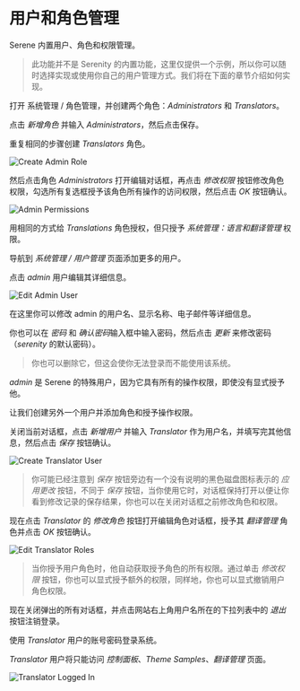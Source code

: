 # 用户和角色管理 

Serene 内置用户、角色和权限管理。 

> 此功能并不是 Serenity 的内置功能，这里仅提供一个示例，所以你可以随时选择实现或使用你自己的用户管理方式。我们将在下面的章节介绍如何实现。

打开 系统管理 / 角色管理，并创建两个角色：*Administrators* 和 *Translators*。  

点击 *新增角色* 并输入 *Administrators*，然后点击保存。

重复相同的步骤创建 *Translators* 角色。

![Create Admin Role](img/create_admin_role.png)

然后点击角色 *Administrators* 打开编辑对话框，再点击 *修改权限* 按钮修改角色权限，勾选所有复选框授予该角色所有操作的访问权限，然后点击 *OK* 按钮确认。 

![Admin Permissions](img/admin_permissions.png)

用相同的方式给 *Translations* 角色授权，但只授予 *系统管理：语言和翻译管理* 权限。

导航到 *系统管理 / 用户管理* 页面添加更多的用户。

点击 *admin* 用户编辑其详细信息。

![Edit Admin User](img/edit_admin_user.png)

在这里你可以修改 admin 的用户名、显示名称、电子邮件等详细信息。

你也可以在 *密码* 和 *确认密码*输入框中输入密码，然后点击 *更新* 来修改密码（*serenity* 的默认密码）。

> 你也可以删除它，但这会使你无法登录而不能使用该系统。

*admin* 是 Serene 的特殊用户，因为它具有所有的操作权限，即使没有显式授予他。

让我们创建另外一个用户并添加角色和授予操作权限。

关闭当前对话框，点击 *新增用户* 并输入 *Translator* 作为用户名，并填写完其他信息，然后点击 *保存* 按钮确认。

![Create Translator User](img/create_translator_user.png)

> 你可能已经注意到 *保存* 按钮旁边有一个没有说明的黑色磁盘图标表示的 *应用更改* 按钮，不同于 *保存* 按钮，当你使用它时，对话框保持打开以便让你看到修改记录的保存结果，你也可以在关闭对话框之前修改角色和权限。

现在点击 *Translator* 的 *修改角色* 按钮打开编辑角色对话框，授予其 *翻译管理* 角色并点击 *OK* 按钮确认。

![Edit Translator Roles](img/edit_translator_roles.png)

> 当你授予用户角色时，他自动获取授予角色的所有权限。通过单击 *修改权限* 按钮，你也可以显式授予额外的权限，同样地，你也可以显式撤销用户角色权限。

现在关闭弹出的所有对话框，并点击网站右上角用户名所在的下拉列表中的 *退出* 按钮注销登录。 

使用 *Translator* 用户的账号密码登录系统。

*Translator* 用户将只能访问 *控制面板*、*Theme Samples*、*翻译管理* 页面。

![Translator Logged In](img/translator_logged_in.png)



